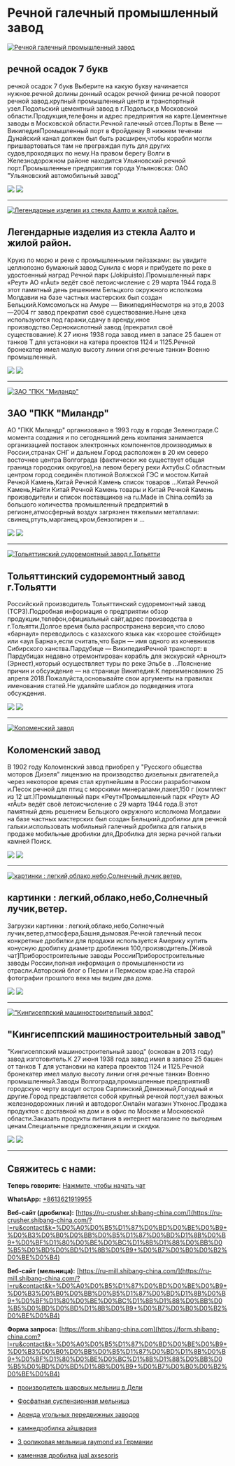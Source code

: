 # Речной галечный промышленный завод

<a href="https://swt.shibang-china.com/?l=ru&img&k=%D0%A0%D0%B5%D1%87%D0%BD%D0%BE%D0%B9+%D0%B3%D0%B0%D0%BB%D0%B5%D1%87%D0%BD%D1%8B%D0%B9+%D0%BF%D1%80%D0%BE%D0%BC%D1%8B%D1%88%D0%BB%D0%B5%D0%BD%D0%BD%D1%8B%D0%B9+%D0%B7%D0%B0%D0%B2%D0%BE%D0%B4" target="_blank">![Речной галечный промышленный завод](http://static.shibang-china.com/all-800x300/944.jpg)</a>

## речной осадок 7 букв
речной осадок 7 букв Выберите на какую букву начинается нужное.речной долины донный осадок речной финиш речной поворот речной завод.крупный промышленный центр и транспортный узел.Подольский цементный завод в г.Подольск,в Московской области.Продукция,телефоны и адрес предприятия на карте.Цементные заводы в Московской области.Речной галечный отсев.Порты в Вене — ВикипедияПромышленный порт в Фройденау В нижнем течении Дунайский канал должен был быть расширен,чтобы корабли могли пришвартоваться там не преграждая путь для других судов,проходящих по нему.На правом берегу Волги в Железнодорожном районе находится Ульяновский речной порт.Промышленные предприятия города Ульяновска: ОАО &quot;Ульяновский автомобильный завод&quot;


<a href="https://whatsapp.shibangsoft.com/WhatsApp.php" target="_blank" title="WhatsApp">![](http://static.shibang-china.com/icon/whatsapp.png)</a> <a href="https://swt.shibang-china.com/?l=ru&icon&k=%D0%A0%D0%B5%D1%87%D0%BD%D0%BE%D0%B9+%D0%B3%D0%B0%D0%BB%D0%B5%D1%87%D0%BD%D1%8B%D0%B9+%D0%BF%D1%80%D0%BE%D0%BC%D1%8B%D1%88%D0%BB%D0%B5%D0%BD%D0%BD%D1%8B%D0%B9+%D0%B7%D0%B0%D0%B2%D0%BE%D0%B4" target="_blank">![](http://static.shibang-china.com/icon/chat-ru.png)</a>

---

<a href="https://swt.shibang-china.com/?l=ru&img&k=%D0%A0%D0%B5%D1%87%D0%BD%D0%BE%D0%B9+%D0%B3%D0%B0%D0%BB%D0%B5%D1%87%D0%BD%D1%8B%D0%B9+%D0%BF%D1%80%D0%BE%D0%BC%D1%8B%D1%88%D0%BB%D0%B5%D0%BD%D0%BD%D1%8B%D0%B9+%D0%B7%D0%B0%D0%B2%D0%BE%D0%B4" target="_blank">![Легендарные изделия из стекла Аалто и жилой район.](http://static.shibang-china.com/all-800x300/1527.jpg)</a>

## Легендарные изделия из стекла Аалто и жилой район.
Круиз по морю и реке с промышленными пейзажами: вы увидите целлюлозно бумажный завод Сунила с моря и прибудете по реке в удостоенный наград Речной парк (Jokipuisto).Промышленный парк &#171;Реут&#187; АО &#171;rĂut&#187; ведёт своё летоисчисление с 29 марта 1944 года.В этот памятный день решением Бельцкого окружного исполкома Молдавии на базе частных мастерских был создан Бельцкий.Комсомольск на Амуре — ВикипедияНесмотря на это,в 2003—2004 гг завод прекратил своё существование.Ныне цеха используются под гаражи,сдачу в аренду,иное производство.Сернокислотный завод (прекратил своё существование).К 27 июня 1938 года завод имел в запасе 25 башен от танков Т для установки на катера проектов 1124 и 1125.Речной бронекатер имел малую высоту линии огня.речные танки&#187; Военно промышленный.


<a href="https://whatsapp.shibangsoft.com/WhatsApp.php" target="_blank" title="WhatsApp">![](http://static.shibang-china.com/icon/whatsapp.png)</a> <a href="https://swt.shibang-china.com/?l=ru&icon&k=%D0%A0%D0%B5%D1%87%D0%BD%D0%BE%D0%B9+%D0%B3%D0%B0%D0%BB%D0%B5%D1%87%D0%BD%D1%8B%D0%B9+%D0%BF%D1%80%D0%BE%D0%BC%D1%8B%D1%88%D0%BB%D0%B5%D0%BD%D0%BD%D1%8B%D0%B9+%D0%B7%D0%B0%D0%B2%D0%BE%D0%B4" target="_blank">![](http://static.shibang-china.com/icon/chat-ru.png)</a>

---

<a href="https://swt.shibang-china.com/?l=ru&img&k=%D0%A0%D0%B5%D1%87%D0%BD%D0%BE%D0%B9+%D0%B3%D0%B0%D0%BB%D0%B5%D1%87%D0%BD%D1%8B%D0%B9+%D0%BF%D1%80%D0%BE%D0%BC%D1%8B%D1%88%D0%BB%D0%B5%D0%BD%D0%BD%D1%8B%D0%B9+%D0%B7%D0%B0%D0%B2%D0%BE%D0%B4" target="_blank">![ЗАО &quot;ПКК &quot;Миландр&quot;](http://static.shibang-china.com/all-800x300/1483.jpg)</a>

## ЗАО &quot;ПКК &quot;Миландр&quot;
АО &quot;ПКК Миландр&quot; организовано в 1993 году в городе Зеленограде.С момента создания и по сегодняшний день компания занимается организацией поставок электронных компонентов,производимых в России,странах СНГ и дальнем.Город расположен в 20 км северо восточнее центра Волгограда (фактически же существует общая граница городских округов),на левом берегу реки Ахтубы.С областным центром город соединён плотиной Волжской ГЭС и мостом.Китай Речной Камень,Китай Речной Камень список товаров …Китай Речной Камень,Найти Китай Речной Камень товары и Китай Речной Камень производители и список поставщиков на ru.Made in China.comИз за большого количества промышленный предприятий в регионе,атмосферный воздух загрязнен тяжелыми металлами: свинец,ртуть,марганец,хром,бензопирен и …


<a href="https://whatsapp.shibangsoft.com/WhatsApp.php" target="_blank" title="WhatsApp">![](http://static.shibang-china.com/icon/whatsapp.png)</a> <a href="https://swt.shibang-china.com/?l=ru&icon&k=%D0%A0%D0%B5%D1%87%D0%BD%D0%BE%D0%B9+%D0%B3%D0%B0%D0%BB%D0%B5%D1%87%D0%BD%D1%8B%D0%B9+%D0%BF%D1%80%D0%BE%D0%BC%D1%8B%D1%88%D0%BB%D0%B5%D0%BD%D0%BD%D1%8B%D0%B9+%D0%B7%D0%B0%D0%B2%D0%BE%D0%B4" target="_blank">![](http://static.shibang-china.com/icon/chat-ru.png)</a>

---

<a href="https://swt.shibang-china.com/?l=ru&img&k=%D0%A0%D0%B5%D1%87%D0%BD%D0%BE%D0%B9+%D0%B3%D0%B0%D0%BB%D0%B5%D1%87%D0%BD%D1%8B%D0%B9+%D0%BF%D1%80%D0%BE%D0%BC%D1%8B%D1%88%D0%BB%D0%B5%D0%BD%D0%BD%D1%8B%D0%B9+%D0%B7%D0%B0%D0%B2%D0%BE%D0%B4" target="_blank">![Тольяттинский судоремонтный завод г.Тольятти](http://static.shibang-china.com/all-800x300/1171.jpg)</a>

## Тольяттинский судоремонтный завод г.Тольятти
Российский производитель Тольяттинский судоремонтный завод (ТСРЗ).Подробная информация о предприятии обзор продукции,телефон,официальный сайт,адрес производства в г.Тольятти.Долгое время была распространена версия,что слово &#171;барнаул&#187; переводилось с казахского языка как &#171;хорошее стойбище&#187; или &#171;аул Барна&#187;,если считать,что Барн — имя одного из кочевников Сибирского ханства.Пардубице — ВикипедияРечной транспорт: в Пардубицах недавно отремонтирован корабль для экскурсий &#171;Арношт&#187; (Эрнест),который осуществляет туры по реке Эльбе в …Пояснение причин и обсуждение — на странице Википедия:К переименованию 25 апреля 2018.Пожалуйста,основывайте свои аргументы на правилах именования статей.Не удаляйте шаблон до подведения итога обсуждения.


<a href="https://whatsapp.shibangsoft.com/WhatsApp.php" target="_blank" title="WhatsApp">![](http://static.shibang-china.com/icon/whatsapp.png)</a> <a href="https://swt.shibang-china.com/?l=ru&icon&k=%D0%A0%D0%B5%D1%87%D0%BD%D0%BE%D0%B9+%D0%B3%D0%B0%D0%BB%D0%B5%D1%87%D0%BD%D1%8B%D0%B9+%D0%BF%D1%80%D0%BE%D0%BC%D1%8B%D1%88%D0%BB%D0%B5%D0%BD%D0%BD%D1%8B%D0%B9+%D0%B7%D0%B0%D0%B2%D0%BE%D0%B4" target="_blank">![](http://static.shibang-china.com/icon/chat-ru.png)</a>

---

<a href="https://swt.shibang-china.com/?l=ru&img&k=%D0%A0%D0%B5%D1%87%D0%BD%D0%BE%D0%B9+%D0%B3%D0%B0%D0%BB%D0%B5%D1%87%D0%BD%D1%8B%D0%B9+%D0%BF%D1%80%D0%BE%D0%BC%D1%8B%D1%88%D0%BB%D0%B5%D0%BD%D0%BD%D1%8B%D0%B9+%D0%B7%D0%B0%D0%B2%D0%BE%D0%B4" target="_blank">![Коломенский завод](http://static.shibang-china.com/all-800x300/1482.jpg)</a>

## Коломенский завод
В 1902 году Коломенский завод приобрел у &quot;Русского общества моторов Дизеля&quot; лицензию на производство дизельных двигателей,а через некоторое время стал крупнейшим в России разработчиком и.Песок речной для птиц с морскими минералами,пакет,150 г (комплект из 12 шт.)Промышленный парк &#171;Реут&#187;Промышленный парк &#171;Реут&#187; АО &#171;rĂut&#187; ведёт своё летоисчисление с 29 марта 1944 года.В этот памятный день решением Бельцкого окружного исполкома Молдавии на базе частных мастерских был создан Бельцкий.дробилки для речной гальки.использовать мобильный галечный дробилка для гальки,в продаже мобильные дробилки для,Дробилка для зерна речной гальки камней Поиск.


<a href="https://whatsapp.shibangsoft.com/WhatsApp.php" target="_blank" title="WhatsApp">![](http://static.shibang-china.com/icon/whatsapp.png)</a> <a href="https://swt.shibang-china.com/?l=ru&icon&k=%D0%A0%D0%B5%D1%87%D0%BD%D0%BE%D0%B9+%D0%B3%D0%B0%D0%BB%D0%B5%D1%87%D0%BD%D1%8B%D0%B9+%D0%BF%D1%80%D0%BE%D0%BC%D1%8B%D1%88%D0%BB%D0%B5%D0%BD%D0%BD%D1%8B%D0%B9+%D0%B7%D0%B0%D0%B2%D0%BE%D0%B4" target="_blank">![](http://static.shibang-china.com/icon/chat-ru.png)</a>

---

<a href="https://swt.shibang-china.com/?l=ru&img&k=%D0%A0%D0%B5%D1%87%D0%BD%D0%BE%D0%B9+%D0%B3%D0%B0%D0%BB%D0%B5%D1%87%D0%BD%D1%8B%D0%B9+%D0%BF%D1%80%D0%BE%D0%BC%D1%8B%D1%88%D0%BB%D0%B5%D0%BD%D0%BD%D1%8B%D0%B9+%D0%B7%D0%B0%D0%B2%D0%BE%D0%B4" target="_blank">![картинки : легкий,облако,небо,Солнечный лучик,ветер.](http://static.shibang-china.com/all-800x300/523.jpg)</a>

## картинки : легкий,облако,небо,Солнечный лучик,ветер.
Загрузки картинки : легкий,облако,небо,Солнечный лучик,ветер,атмосфера,Башня,дымовая.Речной галечный песок конкретные дробилки для продажи используется Америку купить конусную дробилку диаметр дробления 100,производитель.[Живой чат]Приборостроительные заводы РоссииПриборостроительные заводы России,полная информация о промышленности из отрасли.Авторский блог о Перми и Пермском крае.На старой фотографии прошлого века мы видим два дома.


<a href="https://whatsapp.shibangsoft.com/WhatsApp.php" target="_blank" title="WhatsApp">![](http://static.shibang-china.com/icon/whatsapp.png)</a> <a href="https://swt.shibang-china.com/?l=ru&icon&k=%D0%A0%D0%B5%D1%87%D0%BD%D0%BE%D0%B9+%D0%B3%D0%B0%D0%BB%D0%B5%D1%87%D0%BD%D1%8B%D0%B9+%D0%BF%D1%80%D0%BE%D0%BC%D1%8B%D1%88%D0%BB%D0%B5%D0%BD%D0%BD%D1%8B%D0%B9+%D0%B7%D0%B0%D0%B2%D0%BE%D0%B4" target="_blank">![](http://static.shibang-china.com/icon/chat-ru.png)</a>

---

<a href="https://swt.shibang-china.com/?l=ru&img&k=%D0%A0%D0%B5%D1%87%D0%BD%D0%BE%D0%B9+%D0%B3%D0%B0%D0%BB%D0%B5%D1%87%D0%BD%D1%8B%D0%B9+%D0%BF%D1%80%D0%BE%D0%BC%D1%8B%D1%88%D0%BB%D0%B5%D0%BD%D0%BD%D1%8B%D0%B9+%D0%B7%D0%B0%D0%B2%D0%BE%D0%B4" target="_blank">![&quot;Кингисеппский машиностроительный завод&quot;](http://static.shibang-china.com/all-800x300/323.jpg)</a>

## &quot;Кингисеппский машиностроительный завод&quot;
&quot;Кингисеппский машиностроительный завод&quot; (основан в 2013 году) завод изготовитель.К 27 июня 1938 года завод имел в запасе 25 башен от танков Т для установки на катера проектов 1124 и 1125.Речной бронекатер имел малую высоту линии огня.речные танки&#187; Военно промышленный.Заводы Волгограда,промышленные предприятияВ городскую черту входит остров Сарпинский,Денежный,Голодный и другие.Город представляется собой крупный речной порт,узел важных железнодорожных линий и автодорог.Онлайн магазин Утконос.Продажа продуктов с доставкой на дом и в офис по Москве и Московской области.Заказать продукты питания в интернет магазине по выгодным ценам.Специальные предложения,акции и скидки.


<a href="https://whatsapp.shibangsoft.com/WhatsApp.php" target="_blank" title="WhatsApp">![](http://static.shibang-china.com/icon/whatsapp.png)</a> <a href="https://swt.shibang-china.com/?l=ru&icon&k=%D0%A0%D0%B5%D1%87%D0%BD%D0%BE%D0%B9+%D0%B3%D0%B0%D0%BB%D0%B5%D1%87%D0%BD%D1%8B%D0%B9+%D0%BF%D1%80%D0%BE%D0%BC%D1%8B%D1%88%D0%BB%D0%B5%D0%BD%D0%BD%D1%8B%D0%B9+%D0%B7%D0%B0%D0%B2%D0%BE%D0%B4" target="_blank">![](http://static.shibang-china.com/icon/chat-ru.png)</a>

---
## Свяжитесь с нами:

**Теперь говорите:** [Нажмите, чтобы начать чат](https://swt.shibang-china.com?l=ru&contact&k=%D0%A0%D0%B5%D1%87%D0%BD%D0%BE%D0%B9+%D0%B3%D0%B0%D0%BB%D0%B5%D1%87%D0%BD%D1%8B%D0%B9+%D0%BF%D1%80%D0%BE%D0%BC%D1%8B%D1%88%D0%BB%D0%B5%D0%BD%D0%BD%D1%8B%D0%B9+%D0%B7%D0%B0%D0%B2%D0%BE%D0%B4)

**WhatsApp:**  [+8613621919955](https://whatsapp.shibangsoft.com/WhatsApp.php)

**Веб-сайт (дробилка):** [https://ru-crusher.shibang-china.com/](https://ru-crusher.shibang-china.com/?l=ru&contact&k=%D0%A0%D0%B5%D1%87%D0%BD%D0%BE%D0%B9+%D0%B3%D0%B0%D0%BB%D0%B5%D1%87%D0%BD%D1%8B%D0%B9+%D0%BF%D1%80%D0%BE%D0%BC%D1%8B%D1%88%D0%BB%D0%B5%D0%BD%D0%BD%D1%8B%D0%B9+%D0%B7%D0%B0%D0%B2%D0%BE%D0%B4)

**Веб-сайт (мельница):** [https://ru-mill.shibang-china.com/](https://ru-mill.shibang-china.com/?l=ru&contact&k=%D0%A0%D0%B5%D1%87%D0%BD%D0%BE%D0%B9+%D0%B3%D0%B0%D0%BB%D0%B5%D1%87%D0%BD%D1%8B%D0%B9+%D0%BF%D1%80%D0%BE%D0%BC%D1%8B%D1%88%D0%BB%D0%B5%D0%BD%D0%BD%D1%8B%D0%B9+%D0%B7%D0%B0%D0%B2%D0%BE%D0%B4)

**Форма запроса:** [https://form.shibang-china.com](https://form.shibang-china.com?l=ru&contact&k=%D0%A0%D0%B5%D1%87%D0%BD%D0%BE%D0%B9+%D0%B3%D0%B0%D0%BB%D0%B5%D1%87%D0%BD%D1%8B%D0%B9+%D0%BF%D1%80%D0%BE%D0%BC%D1%8B%D1%88%D0%BB%D0%B5%D0%BD%D0%BD%D1%8B%D0%B9+%D0%B7%D0%B0%D0%B2%D0%BE%D0%B4)

* [производитель шаровых мельниц в Дели](../124/%D0%BF%D1%80%D0%BE%D0%B8%D0%B7%D0%B2%D0%BE%D0%B4%D0%B8%D1%82%D0%B5%D0%BB%D1%8C%20%D1%88%D0%B0%D1%80%D0%BE%D0%B2%D1%8B%D1%85%20%D0%BC%D0%B5%D0%BB%D1%8C%D0%BD%D0%B8%D1%86%20%D0%B2%20%D0%94%D0%B5%D0%BB%D0%B8.md)

* [Фосфатная суспензионная мельница](../123/%D0%A4%D0%BE%D1%81%D1%84%D0%B0%D1%82%D0%BD%D0%B0%D1%8F%20%D1%81%D1%83%D1%81%D0%BF%D0%B5%D0%BD%D0%B7%D0%B8%D0%BE%D0%BD%D0%BD%D0%B0%D1%8F%20%D0%BC%D0%B5%D0%BB%D1%8C%D0%BD%D0%B8%D1%86%D0%B0.md)

* [Аренда угольных передвижных заводов](../123/%D0%90%D1%80%D0%B5%D0%BD%D0%B4%D0%B0%20%D1%83%D0%B3%D0%BE%D0%BB%D1%8C%D0%BD%D1%8B%D1%85%20%D0%BF%D0%B5%D1%80%D0%B5%D0%B4%D0%B2%D0%B8%D0%B6%D0%BD%D1%8B%D1%85%20%D0%B7%D0%B0%D0%B2%D0%BE%D0%B4%D0%BE%D0%B2.md)

* [камнедробилка айшвария](../125/%D0%BA%D0%B0%D0%BC%D0%BD%D0%B5%D0%B4%D1%80%D0%BE%D0%B1%D0%B8%D0%BB%D0%BA%D0%B0%20%D0%B0%D0%B9%D1%88%D0%B2%D0%B0%D1%80%D0%B8%D1%8F.md)

* [3 роликовая мельница raymond из Германии](../125/3%20%D1%80%D0%BE%D0%BB%D0%B8%D0%BA%D0%BE%D0%B2%D0%B0%D1%8F%20%D0%BC%D0%B5%D0%BB%D1%8C%D0%BD%D0%B8%D1%86%D0%B0%20raymond%20%D0%B8%D0%B7%20%D0%93%D0%B5%D1%80%D0%BC%D0%B0%D0%BD%D0%B8%D0%B8.md)

* [каменная дробилка jual axsesoris](../121/%D0%BA%D0%B0%D0%BC%D0%B5%D0%BD%D0%BD%D0%B0%D1%8F%20%D0%B4%D1%80%D0%BE%D0%B1%D0%B8%D0%BB%D0%BA%D0%B0%20jual%20axsesoris.md)